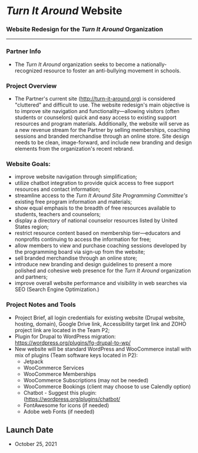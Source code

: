 # _Turn It Around_ Website
### Website Redesign for the _Turn It Around_ Organization
___

### Partner Info
* The _Turn It Around_ organization seeks to become a nationally-recognized resource to foster an anti-bullying movement in schools. 



### Project Overview
* The Partner's current site (http://turn-it-around.org) is considered "cluttered" and difficult to use. The website redesign's main objective is to improve site navigation and functionality—allowing visitors (often students or counselors) quick and easy access to existing support resources and program materials. Additionally, the website will serve as a new revenue stream for the Partner by selling memberships, coaching sessions and branded merchandise through an online store. Site design needs to be clean, image-forward, and include new branding and design elements from the organization's recent rebrand. 



### Website Goals:
+ improve website navigation through simplification;
+ utilize chatbot integration to provide quick access to free support resources and contact information;
+ streamline access to the _Turn It Around Site Programming Committee's_ existing free program information and materials;
+ show equal emphasis to the breadth of free resources available to students, teachers and counselors;
+ display a directory of national counselor resources listed by United States region;
+ restrict resource content based on membership tier—educators and nonprofits continuing to access the information for free;  
+ allow members to view and purchase coaching sessions developed by the programming board via sign-up from the website;
+ sell branded merchandise through an online store;
+ introduce new branding and design guidelines to present a more polished and cohesive web presence for the _Turn It Around_ organization and partners;
+ improve overall website performance and visibility in web searches via SEO (Search Engine Optimization.)



### Project Notes and Tools
+ Project Brief, all login credentials for existing website (Drupal website, hosting, domain), Google Drive link, Accessibility target link and ZOHO project link are located in the Team P2;
+ Plugin for Drupal to WordPress migration: https://wordpress.org/plugins/fg-drupal-to-wp/
+ New website will be standard WordPress and WooCommerce install with mix of plugins (Team software keys located in P2):
    - Jetpack
    - WooCommerce Services
    - WooCommerce Memberships
    - WooCommerce Subscriptions (may not be needed)
    - WooCommerce Bookings (client may choose to use Calendly option)
    - Chatbot - Suggest this plugin: (https://wordpress.org/plugins/chatbot/
    - FontAwesome for icons (if needed)
    - Adobe web Fonts (if needed)



## Launch Date
* October 25, 2021
